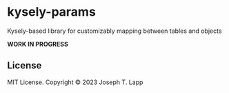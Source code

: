 # kysely-params

Kysely-based library for customizably mapping between tables and objects

**WORK IN PROGRESS**

## License

MIT License. Copyright &copy; 2023 Joseph T. Lapp
